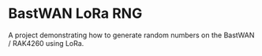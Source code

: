 # BastWAN LoRa RNG

A project demonstrating how to generate random numbers on the BastWAN / RAK4260 using LoRa.
